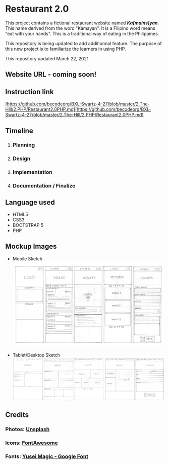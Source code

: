 # Restaurant 2.0

This project contains a fictional restaurant website named ***Ka\[mains\]yan***. This name derived from the word "Kamayan". It is a Filipino word means "eat with your hands". This is a traditional way of eating in the Philippines. 

This repository is being updated to add additionnal feature. The purpose of this new project is to familiarize the learners in using PHP.

This repository updated March 22, 2021

## Website URL - coming soon!
[]()

## Instruction link
[https://github.com/becodeorg/BXL-Swartz-4-27/blob/master/2.The-Hill/2.PHP/Restaurant2.0PHP.md](https://github.com/becodeorg/BXL-Swartz-4-27/blob/master/2.The-Hill/2.PHP/Restaurant2.0PHP.md)

## Timeline
1. ### __Planning__ 
  
2. ### __Design__
  
3. ### __Implementation__
  
4. ### __Documentation / Finalize__

## Language used
- HTML5
- CSS3
- BOOTSTRAP 5
- PHP

## Mockup Images 
- Mobile Sketch
![Mobile Sketch](documentation/mobile_sketch.jpg)

- Tablet/Desktop Sketch
![Mobile Sketch](documentation/medium_sketch.jpg)
  
## Credits
### Photos: [Unsplash](https://unsplash.com/)
### Icons: [FontAwesome](https://fontawesome.com/)
### Fonts: [Yusei Magic - Google Font](https://fonts.google.com/specimen/Yusei+Magic?preview.text_type=custom)